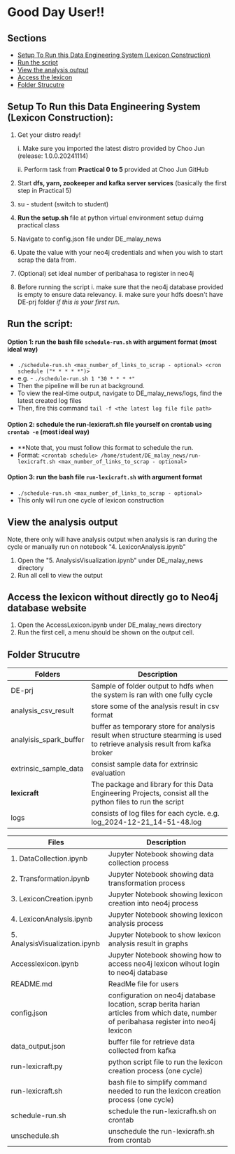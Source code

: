 # Good Day User!!
## Sections
- [Setup To Run this Data Engineering System (Lexicon Construction)](#setup-to-run-this-data-engineering-system-lexicon-construction)
- [Run the script](#run-the-script)
- [View the analysis output](#view-the-analysis-output)
- [Access the lexicon](#access-the-lexicon-without-directly-go-to-neo4j-database-website)
- [Folder Strucutre](#folder-strucutre)

## Setup To Run this Data Engineering System (Lexicon Construction):
1. Get your distro ready!

   i. Make sure you imported the latest distro provided by Choo Jun (release: 1.0.0.20241114)

   ii. Perform task from **Practical 0 to 5** provided at Choo Jun GitHub

3. Start **dfs, yarn, zookeeper and kafka server services** (basically the first step in Practical 5)
4. su - student (switch to student)
5. **Run the setup.sh** file at python virtual environment setup duirng practical class
6. Navigate to config.json file under DE_malay_news
7. Upate the value with your neo4j credentials and when you wish to start scrap the data from.
8. (Optional) set ideal number of peribahasa to register in neo4j
9. Before running the script
    i. make sure that the neo4j database provided is empty to ensure data relevancy.
   ii. make sure your hdfs doesn't have DE-prj folder _if this is your first run_.
  
## Run the script:

   #### **Option 1**: run the bash file `schedule-run.sh` with argument format **(most ideal way)**
   - `./schedule-run.sh <max_number_of_links_to_scrap - optional> <cron schedule ("* * * * *")>`
   - e.g. - `./schedule-run.sh 1 "30 * * * *"`
   - Then the pipeline will be run at background.
   - To view the real-time output, navigate to DE_malay_news/logs, find the latest created log files
   - Then, fire this command `tail -f <the latest log file file path>`

   #### **Option 2**: schedule the run-lexicraft.sh file yourself on crontab using `crontab -e` **(most ideal way)**
   - **Note that, you must follow this format to schedule the run.
   - Format: `<crontab schedule> /home/student/DE_malay_news/run-lexicraft.sh <max_number_of_links_to_scrap - optional>`

   #### **Option 3**: run the bash file `run-lexicraft.sh` with argument format
   - `./schedule-run.sh <max_number_of_links_to_scrap - optional>`
   - This only will run one cycle of lexicon construction

## View the analysis output
Note, there only will have analysis output when analysis is ran during the cycle or manually run on notebook "4. LexiconAnalysis.ipynb"
1. Open the "5. AnalysisVisualization.ipynb" under DE_malay_news directory
2. Run all cell to view the output

## Access the lexicon without directly go to Neo4j database website
1. Open the AccessLexicon.ipynb under DE_malay_news directory
2. Run the first cell, a menu should be shown on the output cell.
   
## Folder Strucutre
| Folders    | Description |
| -------- | ------- |
| DE-prj  | Sample of folder output to hdfs when the system is ran with one fully cycle    | 
| analysis_csv_result | store some of the analysis result in csv format    | 
| analyisis_spark_buffer    | buffer as temporary store for analysis result when structure stearming is used to retrieve analysis result from kafka broker    | 
| extrinsic_sample_data    | consist sample data for extrinsic evaluation   | 
| **lexicraft** | The package and library for this Data Engineering Projects, consist all the python files to run the script | 
| logs | consists of log files for each cycle. e.g. log_2024-12-21_14-51-48.log | 

| Files    | Description |
| -------- | ------- |
| 1. DataCollection.ipynb | Jupyter Notebook showing data collection process |
| 2. Transformation.ipynb | Jupyter Notebook showing data transformation process |
| 3. LexiconCreation.ipynb | Jupyter Notebook showing lexicon creation into neo4j process |
| 4. LexiconAnalysis.ipynb | Jupyter Notebook showing lexicon analysis process |
| 5. AnalysisVisualization.ipynb | Jupyter Notebook to show lexicon analysis result in graphs |
| Accesslexicon.ipynb | Jupyter Notebook showing how to access neo4j lexicon wihout login to neo4j database |
| README.md | ReadMe file for users |
| config.json | configuration on neo4j database location, scrap berita harian articles from which date, number of peribahasa register into neo4j lexicon |
| data_output.json | buffer file for retrieve data collected from kafka |
| run-lexicraft.py | python script file to run the lexicon creation process (one cycle) |
| run-lexicraft.sh | bash file to simplify command needed to run the  lexicon creation process (one cycle) |
| schedule-run.sh | schedule the run-lexicrafh.sh on crontab |
| unschedule.sh | unschedule the run-lexicrafh.sh from crontab |
   
